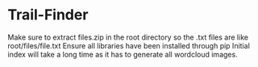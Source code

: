 # Trail-Finder
Make sure to extract files.zip in the root directory so the .txt files are like root/files/file.txt
Ensure all libraries have been installed through pip
Initial index will take a long time as it has to generate all wordcloud images.
